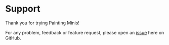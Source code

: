 # Support

Thank you for trying Painting Minis!

For any problem, feedback or feature request, please open an [issue](https://github.com/treasuresbox/paintingminis/issues) here on GitHub.
